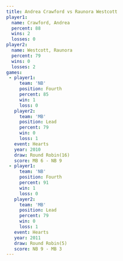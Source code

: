 ```yaml
---
title: Andrea Crawford vs Raunora Westcott
player1:                 
  name: Crawford, Andrea 
  percent: 88            
  wins: 2                
  losses: 0              
player2:                 
  name: Westcott, Raunora
  percent: 79            
  wins: 0                
  losses: 2              
games:
 - player1:          
     team: 'NB'      
     position: Fourth
     percent: 85     
     win: 1          
     loss: 0         
   player2:        
     team: 'MB'    
     position: Lead
     percent: 79   
     win: 0        
     loss: 1       
   event: Hearts        
   year: 2010           
   draw: Round Robin(16)
   score: MB 6 - NB 9   
 - player1:          
     team: 'NB'      
     position: Fourth
     percent: 91     
     win: 1          
     loss: 0         
   player2:        
     team: 'MB'    
     position: Lead
     percent: 79   
     win: 0        
     loss: 1       
   event: Hearts       
   year: 2011          
   draw: Round Robin(5)
   score: NB 9 - MB 3  
---
```

